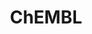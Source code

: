 ---
layout: default
bigquery: https://console.cloud.google.com/bigquery?p=patents-public-data&d=ebi_chembl&page=dataset
citation: '"The ChEMBL database in 2017." Anna Gaulton, Anne Hersey, Michał Nowotka,
  A Patrícia Bento, Jon Chambers, David Mendez, Prudence Mutowo, Francis Atkinson,
  Louisa J Bellis, Elena Cibrián-Uhalte, Mark Davies, Nathan Dedman, Anneli Karlsson,
  María Paula Magariños, John P Overington, George Papadatos, Ines Smit, Andrew R
  Leach Nucleic acids Research (2017) 45 (Database Issue), D945-D954'
contributors: European Bioinformatics Institute
cost: None
description: ChEMBL Data is a manually curated database of small molecules used in
  drug discovery, including information about existing patented drugs.
documentation: 'schema: https://www.ebi.ac.uk/chembl/db_schema


  '
last_edit: 04/07/2022, 18:50:48
location: https://console.cloud.google.com/marketplace/product/google_patents_public_datasets/chembl
maintained_by: EMBL-EBI, an outstation of European Molecular Biology Laboratory
related_publications: '

  ChEMBL: towards direct deposition of bioassay data.


  Mendez D, Gaulton A, Bento AP, Chambers J, De Veij M, Félix E, Magariños MP, Mosquera
  JF, Mutowo P, Nowotka M, Gordillo-Marañón M, Hunter F, Junco L, Mugumbate G, Rodriguez-Lopez
  M, Atkinson F, Bosc N, Radoux CJ, Segura-Cabrera A, Hersey A, Leach AR.


  — Nucleic Acids Res. 2019; 47(D1):D930-D940. doi: 10.1093/nar/gky1075

  '
schema_fields:
- efo_id
- record_id
- targcomp_id
- bto_id
- start_position
- parameter_type
- withdrawn_flag
- site_residues
- pathway_key
- cl_lincs_id
- heavy_atoms
- curated_by
- last_active
- parent_molregno
- first_in_class
- stem
- drug_record_id
- doi
- biocomp_id
- level2_description
- assay_tax_id
- cidx
- result_flag
- mc_target_accession
- relationship_type
- authors
- l4
- l5
- bao_endpoint
- related_tid
- molregno
- psa
- approval_date
- standard_text_value
- full_mwt
- mecref_id
- src_short_name
- mechanism_of_action
- cell_description
- targrel_id
- acd_logp
- l1
- who_name
- warning_class
- synonyms
- volume
- le
- parameter_value
- full_molformula
- patent_expire_date
- orig_description
- as_id
- route
- major_class
- bei
- mesh_heading
- cell_source_tissue
- helm_notation
- issue
- assay_id
- nda_type
- units
- atc_code
- acd_most_apka
- standard_inchi_key
- mc_tax_id
- component_synonym
- sei
- met_conversion
- domain_name
- ref_type
- warnref_id
- predbind_id
- l3
- hbd_lipinski
- applicant_full_name
- smid
- uberon_id
- patent_id
- res_stem_id
- confidence_score
- ro3_pass
- protclasssyn_id
- cx_logp
- activity_id
- component_id
- assay_subcellular_fraction
- mol_atc_id
- usan_year
- max_phase_for_ind
- direct_interaction
- status
- assay_desc
- relationship_desc
- tid
- caloha_id
- src_description
- ap_id
- standard_relation
- canonical_smiles
- alert_name
- standard_upper_value
- db_version
- potential_duplicate
- ddd_id
- tax_id
- path
- sitecomp_id
- patent_no
- l8
- comments
- hrac_class_id
- metref_id
- creation_date
- compsyn_id
- cell_source_organism
- cx_logd
- prediction_method
- relation
- published_value
- variant_id
- ref_url
- domain_type
- aidx
- cell_ontology_id
- mec_id
- ass_cls_map_id
- max_phase
- compound_key
- src_compound_id
- previous_company
- std_act_id
- frac_class_id
- entity_id
- label
- rgid
- strength
- assay_cell_type
- version
- updated_by
- ridx
- confidence
- tid_fixed
- src_id
- assay_category
- tissue_id
- black_box_warning
- ref_id
- warning_type
- assay_test_type
- activity_comment
- hba
- qed_weighted
- bao_id
- updated_on
- active_ingredient
- site_id
- comp_class_id
- usan_stem_id
- standard_flag
- drug_substance_flag
- aromatic_rings
- qudt_units
- assay_param_id
- protein_class_synonym
- idx
- protein_class_id
- cell_source_tax_id
- published_relation
- enzyme_name
- uo_units
- bao_format
- usan_substem
- parent_type
- withdrawn_country
- cellosaurus_id
- rtb
- lle
- normal_range_max
- tbl
- oral
- annotation
- parent_id
- availability_type
- natural_product
- chebi_par_id
- formulation_id
- homologue
- molsyn_id
- data_validity_comment
- source_domain_id
- innovator_company
- standard_inchi
- assay_organism
- level4
- num_ro5_violations
- curation_comment
- assay_tissue
- ddd_admr
- co_stem_id
- prodrug
- level2
- short_name
- selectivity_comment
- inorganic_flag
- assay_type
- submission_date
- l6
- withdrawn_class
- first_page
- class_type
- trade_name
- l2
- ddd_value
- pathway_id
- compd_id
- mechanism_comment
- toid
- name
- hba_lipinski
- warning_description
- standard_type
- source
- action_type
- doc_type
- level4_description
- molecule_type
- molecular_mechanism
- warning_year
- isoform
- drugind_id
- country
- mc_target_type
- pubmed_id
- site_name
- warning_id
- frac_code
- acd_most_bpka
- syn_type
- protein_class_desc
- activity_count
- usan_stem_definition
- accession
- end_position
- patent_use_code
- class_level
- company
- substrate_record_id
- set_name
- mol_hrac_id
- delist_flag
- doc_id
- ddd_units
- assay_class_id
- mc_organism
- prod_pat_id
- sequence_md5sum
- structure_type
- go_id
- stem_class
- mol_irac_id
- target_mapping
- compound_name
- pref_name
- cell_id
- mw_monoisotopic
- mc_target_name
- sequence
- value
- product_id
- withdrawn_year
- mw_freebase
- db_source
- metabolite_record_id
- journal
- title
- standard_units
- chirality
- mutation
- upper_value
- normal_range_min
- aspect
- indication_class
- oc_id
- target_desc
- met_id
- stat
- level1_description
- alogp
- molfile
- polymer_flag
- clo_id
- ad_type
- target_type
- downgraded
- num_alerts
- log_id
- efo_term
- who_extra
- level3_description
- comp_go_id
- entity_type
- src_assay_id
- standard_value
- warning_country
- irac_class_id
- topical
- ddd_comment
- disease_efficacy
- l7
- assay_strain
- cx_most_apka
- first_approval
- year
- domain_id
- definition
- parenteral
- cx_most_bpka
- relationship
- species_group_flag
- mol_frac_id
- binding_site_comment
- level5
- cell_name
- enzyme_tid
- num_lipinski_ro5_violations
- component_type
- actsm_id
- description
- research_stem
- abstract
- subgroup
- assay_source
- type
- text_value
- published_type
- usan_stem
- alert_set_id
- dosed_ingredient
- smarts
- ingredient
- drug_product_flag
- hrac_code
- acd_logd
- last_page
- mesh_id
- irac_code
- hbd
- organism
- chembl_id
- met_comment
- active_molregno
- parent_go_id
- withdrawn_reason
- level1
- molecular_species
- pchembl_value
- level3
- job_id
- cpd_str_alert_id
- alert_id
- published_units
- therapeutic_flag
- indref_id
- dosage_form
- domain_description
- publication_number
- priority
shortname: chembl
tags:
- biotechnology
- health
- chemical
- bioinformatics
- medical
terms_of_use: CC BY-SA 3.0
title: ChEMBL
uuid: e232a192-965c-4ec9-904c-155b6dfe56c5
---